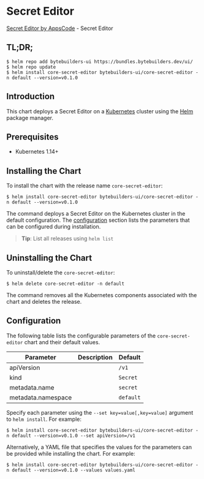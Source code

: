 # Secret Editor

[Secret Editor by AppsCode](https://byte.builders) - Secret Editor

## TL;DR;

```console
$ helm repo add bytebuilders-ui https://bundles.bytebuilders.dev/ui/
$ helm repo update
$ helm install core-secret-editor bytebuilders-ui/core-secret-editor -n default --version=v0.1.0
```

## Introduction

This chart deploys a Secret Editor on a [Kubernetes](http://kubernetes.io) cluster using the [Helm](https://helm.sh) package manager.

## Prerequisites

- Kubernetes 1.14+

## Installing the Chart

To install the chart with the release name `core-secret-editor`:

```console
$ helm install core-secret-editor bytebuilders-ui/core-secret-editor -n default --version=v0.1.0
```

The command deploys a Secret Editor on the Kubernetes cluster in the default configuration. The [configuration](#configuration) section lists the parameters that can be configured during installation.

> **Tip**: List all releases using `helm list`

## Uninstalling the Chart

To uninstall/delete the `core-secret-editor`:

```console
$ helm delete core-secret-editor -n default
```

The command removes all the Kubernetes components associated with the chart and deletes the release.

## Configuration

The following table lists the configurable parameters of the `core-secret-editor` chart and their default values.

|     Parameter      | Description |  Default  |
|--------------------|-------------|-----------|
| apiVersion         |             | `/v1`     |
| kind               |             | `Secret`  |
| metadata.name      |             | `secret`  |
| metadata.namespace |             | `default` |


Specify each parameter using the `--set key=value[,key=value]` argument to `helm install`. For example:

```console
$ helm install core-secret-editor bytebuilders-ui/core-secret-editor -n default --version=v0.1.0 --set apiVersion=/v1
```

Alternatively, a YAML file that specifies the values for the parameters can be provided while
installing the chart. For example:

```console
$ helm install core-secret-editor bytebuilders-ui/core-secret-editor -n default --version=v0.1.0 --values values.yaml
```
